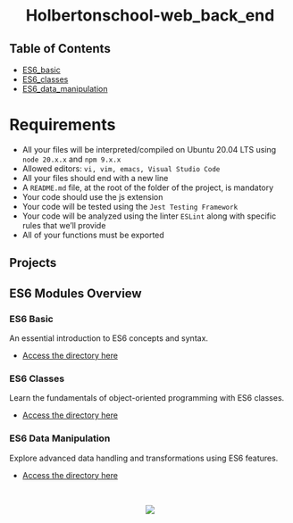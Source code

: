<div align= "center">
  <h1>Holbertonschool-web_back_end</h1>
</div>

## Table of Contents

- [ES6_basic](#ES6_basic)
- [ES6_classes](#ES6_classes)
- [ES6_data_manipulation](#ES6_data_manipulation)



# Requirements
- All your files will be interpreted/compiled on Ubuntu 20.04 LTS using `node 20.x.x` and `npm 9.x.x`
- Allowed editors: `vi, vim, emacs, Visual Studio Code`
- All your files should end with a new line
- A `README.md` file, at the root of the folder of the project, is mandatory
- Your code should use the js extension
- Your code will be tested using the `Jest Testing Framework`
- Your code will be analyzed using the linter `ESLint` along with specific rules that we’ll provide
- All of your functions must be exported

## Projects

## ES6 Modules Overview

### ES6 Basic
An essential introduction to ES6 concepts and syntax.
- [Access the directory here](./ES6_basic)

### ES6 Classes
Learn the fundamentals of object-oriented programming with ES6 classes.
- [Access the directory here](./ES6_classes)

### ES6 Data Manipulation
Explore advanced data handling and transformations using ES6 features.
- [Access the directory here](./ES6_data_manipulation)

<br>


<p align="center">
  <img src="https://i.imgur.com/J1oVLId.jpeg" name="logo Holberton"/>
</p>